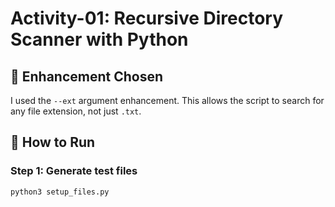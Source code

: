 # Activity-01: Recursive Directory Scanner with Python

## 🔧 Enhancement Chosen
I used the `--ext` argument enhancement. This allows the script to search for any file extension, not just `.txt`.

## 🚀 How to Run

### Step 1: Generate test files
```bash
python3 setup_files.py
